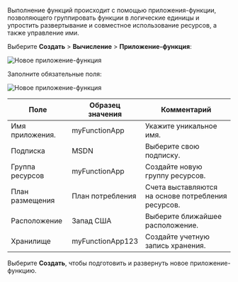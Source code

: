 Выполнение функций происходит с помощью приложения-функции, позволяющего группировать функции в логические единицы и упростить развертывание и совместное использование ресурсов, а также управление ими.

Выберите **Создать** > **Вычисление** > **Приложение-функция**:

![Новое приложение-функция](media/functions-create-function-app-portal2/new_fun_app.png)

Заполните обязательные поля:

![Новое приложение-функция](media/functions-create-function-app-portal2/new_fun_app2.png)

| Поле               | Образец значения | Комментарий |
| ----------------- | ------------ | ------------- |
| Имя приложения. | myFunctionApp | Укажите уникальное имя. |
| Подписка | MSDN | Выберите свою подписку. |
| Группа ресурсов | myFunctionApp | Создайте новую группу ресурсов. |
| План размещения | План потребления |  Счета выставляются на основе потребления ресурсов. |
| Расположение | Запад США  | Выберите ближайшее расположение. |
| Хранилище | myFunctionApp123  | Создайте учетную запись хранения. |

Выберите **Создать**, чтобы подготовить и развернуть новое приложение-функцию.  
